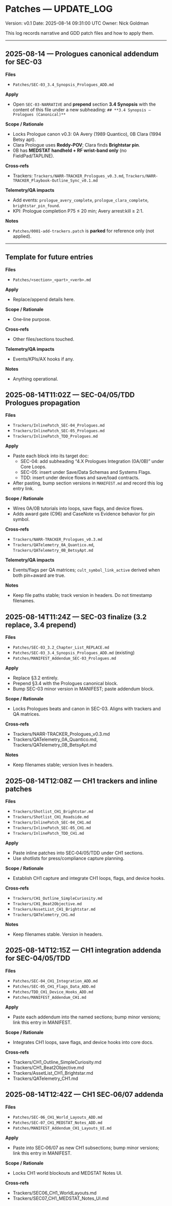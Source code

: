 # Patches — UPDATE_LOG
Version: v0.1
Date: 2025-08-14 09:31:00 UTC
Owner: Nick Goldman

This log records narrative and GDD patch files and how to apply them.

---

## 2025-08-14 — Prologues canonical addendum for SEC-03
**Files**
- `Patches/SEC-03_3.4_Synopsis_Prologues_ADD.md`

**Apply**
- Open `SEC-03-NARRATIVE` and **prepend** section **3.4 Synopsis** with the content of this file under a new subheading:
  `## **3.4 Synopsis — Prologues (Canonical)**`

**Scope / Rationale**
- Locks Prologue canon v0.3: 0A Avery (1989 Quantico), 0B Clara (1994 Betsy apt). 
- Clara Prologue uses **Reddy‑POV**; Clara finds **Brightstar pin**.
- 0B has **MEDSTAT handheld + RF wrist‑band only** (no FieldPad/TAPLINE).

**Cross‑refs**
- Trackers: `Trackers/NARR-TRACKER_Prologues_v0.3.md`, `Trackers/NARR-TRACKER_Playbook-Outline_Sync_v0.1.md`

**Telemetry/QA impacts**
- Add events: `prologue_avery_complete`, `prologue_clara_complete`, `brightstar_pin_found`.
- KPI: Prologue completion P75 ≤ 20 min; Avery arrest:kill ≥ 2:1.

**Notes**
- `Patches/0001-add-trackers.patch` is **parked** for reference only (not applied).

---

## Template for future entries
**Files**
- `Patches/<section>_<part>_<verb>.md`

**Apply**
- Replace/append details here.

**Scope / Rationale**
- One‑line purpose.

**Cross‑refs**
- Other files/sections touched.

**Telemetry/QA impacts**
- Events/KPIs/AX hooks if any.

**Notes**
- Anything operational.

## 2025-08-14T11:02Z — SEC-04/05/TDD Prologues propagation

**Files**
- `Trackers/InlinePatch_SEC-04_Prologues.md`
- `Trackers/InlinePatch_SEC-05_Prologues.md`
- `Trackers/InlinePatch_TDD_Prologues.md`

**Apply**
- Paste each block into its target doc:
  - SEC-04: add subheading “4.X Prologues Integration (0A/0B)” under Core Loops.
  - SEC-05: insert under Save/Data Schemas and Systems Flags.
  - TDD: insert under device flows and save/load contracts.
- After pasting, bump section versions in `MANIFEST.md` and record this log entry link.

**Scope / Rationale**
- Wires 0A/0B tutorials into loops, save flags, and device flows.
- Adds award gate (C96) and CaseNote vs Evidence behavior for pin symbol.

**Cross-refs**
- `Trackers/NARR-TRACKER_Prologues_v0.3.md`
- `Trackers/QATelemetry_0A_Quantico.md`, `Trackers/QATelemetry_0B_BetsyApt.md`

**Telemetry/QA impacts**
- Events/flags per QA matrices; `cult_symbol_link_active` derived when both pin+award are true.

**Notes**
- Keep file paths stable; track version in headers. Do not timestamp filenames.

## 2025-08-14T11:24Z — SEC-03 finalize (3.2 replace, 3.4 prepend)

**Files**
- `Patches/SEC-03_3.2_Chapter_List_REPLACE.md`
- `Patches/SEC-03_3.4_Synopsis_Prologues_ADD.md` (existing)
- `Patches/MANIFEST_Addendum_SEC-03_Prologues.md`

**Apply**
- Replace §3.2 entirely.
- Prepend §3.4 with the Prologues canonical block.
- Bump SEC-03 minor version in MANIFEST; paste addendum block.

**Scope / Rationale**
- Locks Prologues beats and canon in SEC-03. Aligns with trackers and QA matrices.

**Cross-refs**
- Trackers/NARR-TRACKER_Prologues_v0.3.md
- Trackers/QATelemetry_0A_Quantico.md, Trackers/QATelemetry_0B_BetsyApt.md

**Notes**
- Keep filenames stable; version lives in headers.

## 2025-08-14T12:08Z — CH1 trackers and inline patches

**Files**
- `Trackers/Shotlist_CH1_Brightstar.md`
- `Trackers/Shotlist_CH1_Roadside.md`
- `Trackers/InlinePatch_SEC-04_CH1.md`
- `Trackers/InlinePatch_SEC-05_CH1.md`
- `Trackers/InlinePatch_TDD_CH1.md`

**Apply**
- Paste inline patches into SEC‑04/05/TDD under CH1 sections.
- Use shotlists for press/compliance capture planning.

**Scope / Rationale**
- Establish CH1 capture and integrate CH1 loops, flags, and device hooks.

**Cross‑refs**
- `Trackers/CH1_Outline_SimpleCuriosity.md`
- `Trackers/CH1_Beat2Objective.md`
- `Trackers/AssetList_CH1_Brightstar.md`
- `Trackers/QATelemetry_CH1.md`

**Notes**
- Keep filenames stable. Version in headers.

## 2025-08-14T12:15Z — CH1 integration addenda for SEC-04/05/TDD

**Files**
- `Patches/SEC-04_CH1_Integration_ADD.md`
- `Patches/SEC-05_CH1_Flags_Data_ADD.md`
- `Patches/TDD_CH1_Device_Hooks_ADD.md`
- `Patches/MANIFEST_Addendum_CH1.md`

**Apply**
- Paste each addendum into the named sections; bump minor versions; link this entry in MANIFEST.

**Scope / Rationale**
- Integrates CH1 loops, save flags, and device hooks into core docs.

**Cross-refs**
- Trackers/CH1_Outline_SimpleCuriosity.md
- Trackers/CH1_Beat2Objective.md
- Trackers/AssetList_CH1_Brightstar.md
- Trackers/QATelemetry_CH1.md

## 2025-08-14T12:42Z — CH1 SEC‑06/07 addenda

**Files**
- `Patches/SEC-06_CH1_World_Layouts_ADD.md`
- `Patches/SEC-07_CH1_MEDSTAT_Notes_ADD.md`
- `Patches/MANIFEST_Addendum_CH1_Layouts_UI.md`

**Apply**
- Paste into SEC‑06/07 as new CH1 subsections; bump minor versions; link this entry in MANIFEST.

**Scope / Rationale**
- Locks CH1 world blockouts and MEDSTAT Notes UI.

**Cross‑refs**
- Trackers/SEC06_CH1_WorldLayouts.md
- Trackers/SEC07_CH1_MEDSTAT_Notes_UI.md
